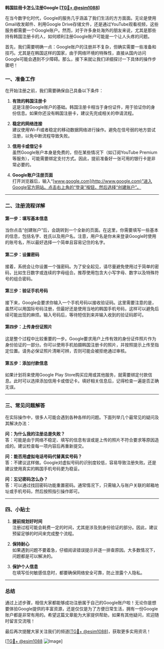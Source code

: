 **韩国註冊卡怎么注册Google [[TG💪+ @esim1088](https://t.me/s/esim1088)]**

在当今数字化时代，Google的服务几乎涵盖了我们生活的方方面面。无论是使用Gmail收发邮件、利用Google Drive存储文件，还是通过YouTube观看视频，这些服务都需要一个Google账户。然而，对于许多身处海外的朋友来说，尤其是那些持有韩国注册卡的人，如何顺利注册Google账户可能是一个让人头疼的问题。

首先，我们需要明确一点：Google账户的注册并不复杂，但确实需要一些准备和技巧。尤其是在韩国这样的国家，由于网络环境的特殊性，直接从国内访问Google可能会遇到不少障碍。那么，接下来就让我们详细探讨一下具体的操作步骤吧！

### **一、准备工作**

在开始注册之前，我们需要确保自己具备以下条件：

1. **有效的韩国注册卡**  
   这是注册Google账户的基础。韩国注册卡相当于身份证件，用于验证你的身份信息。如果你还没有韩国注册卡，建议先完成相关的申请流程。

2. **稳定的网络连接**  
   建议使用Wi-Fi或者稳定的移动数据网络进行操作。避免在信号弱的地方尝试注册，以免中断流程导致失败。

3. **信用卡或借记卡**  
   虽然Google账户本身是免费的，但在某些情况下（如订阅YouTube Premium等服务），可能需要绑定支付方式。因此，提前准备好一张可用的银行卡是非常必要的。

4. **Google账户注册页面**  
   打开浏览器后，输入“[www.google.com](http://www.google.com)”进入Google官方网站。点击右上角的“登录”按钮，然后选择“创建账户”。

---

### **二、注册流程详解**

#### **第一步：填写基本信息**
当你点击“创建账户”后，会跳转到一个全新的页面。在这里，你需要填写一些基本的信息，包括名字、姓氏以及用户名。注意，用户名是你未来登录Google时使用的账号名，所以最好选择一个简单且容易记住的名字。

#### **第二步：设置密码**
接着，系统会让你设置一个强密码。为了安全起见，请尽量避免使用过于简单的密码，比如生日数字或连续的字母组合。推荐使用包含大小写字母、数字以及特殊符号的组合密码。

#### **第三步：验证手机号码**
接下来，Google会要求你输入一个手机号码以接收验证码。这里需要注意的是，虽然可以用国际号码注册，但最好还是使用当地的韩国手机号码，这样可以避免后续可能出现的麻烦。输入号码后，等待短信到来并输入收到的验证码即可。

#### **第四步：上传身份证照片**
这是整个过程中比较重要的一步。Google要求用户上传有效的身份证件照片作为身份验证的一部分。你可以使用手机拍摄韩国注册卡的照片，并按照提示上传至指定位置。请务必保证照片清晰可辨，否则可能会被拒绝通过审核。

#### **第五步：添加付款信息**
如果计划将来使用Google Play Store购买应用或其他服务，就需要绑定付款信息。此时可以选择添加信用卡或借记卡。填好相关信息后，记得检查一遍是否正确无误。

---

### **三、常见问题解答**

在实际操作中，很多人可能会遇到各种各样的问题。下面列举几个最常见的疑问及其解决办法：

**问：为什么我的注册总是失败？**  
答：可能是由于网络不稳定、填写的信息有误或是上传的照片不符合要求等原因造成的。建议检查每一项内容后再重新提交。

**问：能否用虚拟电话号码代替真实号码？**  
答：不建议这样做。Google对虚拟号码的识别度较低，容易导致注册失败。还是建议使用真实的韩国手机号码更为稳妥。

**问：忘记密码怎么办？**  
答：可以通过找回密码功能重置密码。通常情况下，只需输入与账户关联的邮箱地址或手机号码，然后按照指引操作即可。

---

### **四、小贴士**

1. **提前规划好时间**  
   注册过程可能会耗费一定的时间，尤其是涉及到身份验证的部分。因此，建议预留足够的时间来完成整个流程。

2. **保持耐心**  
   如果遇到问题不要着急，仔细阅读错误提示并逐一排查原因。大多数情况下，问题都是可以解决的。

3. **保护个人信息**  
   在填写任何敏感信息时，都要确保网络安全可靠，防止泄露个人隐私。

---

### **总结**

通过上述步骤，相信大家都能够成功注册属于自己的Google账户啦！无论你是想要体验Google提供的丰富资源，还是仅仅是为了方便日常生活，拥有一份Google账户都是非常有用的。希望这篇文章能为大家提供帮助，如果有其他疑问，欢迎随时留言交流哦！

最后再次提醒大家关注我们的频道[[TG💪+ @esim1088](https://t.me/s/esim1088)]，获取更多实用资讯！  

[[TG💪+ @esim1088](https://t.me/s/esim1088) ![Image](https://i.postimg.cc/4NQfJmqS/Snipaste-2025-05-13-00-14-12.png)]